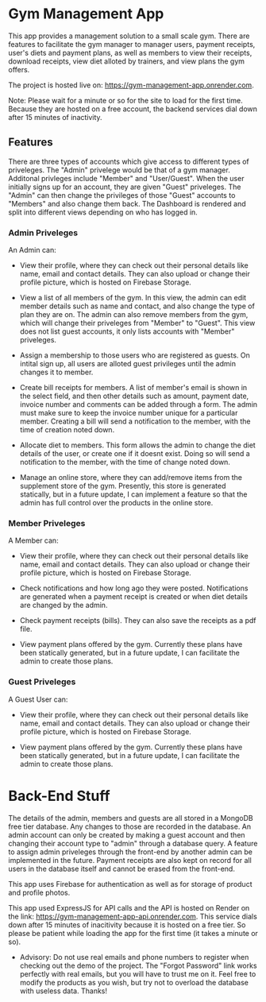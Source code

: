 # Gym Management App

This app provides a management solution to a small scale gym. There are features to facilitate the gym manager to manager users, payment receipts, user's diets and payment plans, as well as members to view their receipts, download receipts, view diet alloted by trainers, and view plans the gym offers.

The project is hosted live on: https://gym-management-app.onrender.com.

Note: Please wait for a minute or so for the site to load for the first time. Because they are hosted on a free account, the backend services dial down after 15 minutes of inactivity.

## Features

There are three types of accounts which give access to different types of priveleges. The "Admin" privelege would be that of a gym manager. Additonal privleges include "Member" and "User/Guest". When the user initially signs up for an account, they are given "Guest" priveleges. The "Admin" can then change the privileges of those "Guest" accounts to "Members" and also change them back. The Dashboard is rendered and split into different views depending on who has logged in.

### Admin Priveleges

An Admin can:

- View their profile, where they can check out their personal details like name, email and contact details. They can also upload or change their profile picture, which is hosted on Firebase Storage.

- View a list of all members of the gym. In this view, the admin can edit member details such as name and contact, and also change the type of plan they are on. The admin can also remove members from the gym, which will change their priveleges from "Member" to "Guest". This view does not list guest accounts, it only lists accounts with "Member" priveleges.

- Assign a membership to those users who are registered as guests. On intital sign up, all users are alloted guest privileges until the admin changes it to member.

- Create bill receipts for members. A list of member's email is shown in the select field, and then other details such as amount, payment date, invoice number and comments can be added through a form. The admin must make sure to keep the invoice number unique for a particular member. Creating a bill will send a notification to the member, with the time of creation noted down.

- Allocate diet to members. This form allows the admin to change the diet details of the user, or create one if it doesnt exist. Doing so will send a notification to the member, with the time of change noted down.

- Manage an online store, where they can add/remove items from the supplement store of the gym. Presently, this store is generated statically, but in a future update, I can implement a feature so that the admin has full control over the products in the online store.

### Member Priveleges

A Member can:

- View their profile, where they can check out their personal details like name, email and contact details. They can also upload or change their profile picture, which is hosted on Firebase Storage.

- Check notifications and how long ago they were posted. Notifications are generated when a payment receipt is created or when diet details are changed by the admin.

- Check payment receipts (bills). They can also save the receipts as a pdf file.

- View payment plans offered by the gym. Currently these plans have been statically generated, but in a future update, I can facilitate the admin to create those plans.

### Guest Priveleges

A Guest User can:

- View their profile, where they can check out their personal details like name, email and contact details. They can also upload or change their profile picture, which is hosted on Firebase Storage.

- View payment plans offered by the gym. Currently these plans have been statically generated, but in a future update, I can facilitate the admin to create those plans.

# Back-End Stuff

The details of the admin, members and guests are all stored in a MongoDB free tier database. Any changes to those are recorded in the database. An admin account can only be created by making a guest account and then changing their account type to "admin" through a database query. A feature to assign admin priveleges through the front-end by another admin can be implemented in the future. Payment receipts are also kept on record for all users in the database itself and cannot be erased from the front-end.

This app uses Firebase for authentication as well as for storage of product and profile photos.

This app used ExpressJS for API calls and the API is hosted on Render on the link: https://gym-management-app-api.onrender.com. This service dials down after 15 minutes of inacitivity because it is hosted on a free tier. So please be patient while loading the app for the first time (it takes a minute or so).

- Advisory: Do not use real emails and phone numbers to register when checking out the demo of the project. The "Forgot Password" link works perfectly with real emails, but you will have to trust me on it. Feel free to modify the products as you wish, but try not to overload the database with useless data. Thanks!

